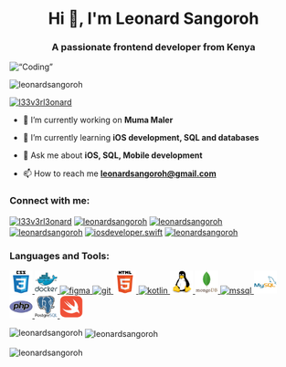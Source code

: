 <h1 align="center">Hi 👋, I'm Leonard Sangoroh</h1>
<h3 align="center">A passionate frontend developer from Kenya</h3>

<img align = “right” alt = “Coding” width = “400” src = “https://camo.githubusercontent.com/cae12fddd9d6982901d82580bdf321d81fb299141098ca1c2d4891870827bf17/68747470733a2f2f6d69726f2e6d656469756d2e636f6d2f6d61782f313336302f302a37513379765349765f7430696f4a2d5a2e676966”>

<p align="left"> <img src="https://komarev.com/ghpvc/?username=leonardsangoroh&label=Profile%20views&color=0e75b6&style=flat" alt="leonardsangoroh" /> </p>

<p align="left"> <a href="https://twitter.com/l33v3rl3onard" target="blank"><img src="https://img.shields.io/twitter/follow/l33v3rl3onard?logo=twitter&style=for-the-badge" alt="l33v3rl3onard" /></a> </p>

- 🔭 I’m currently working on **Muma Maler**

- 🌱 I’m currently learning **iOS development, SQL and databases**

- 💬 Ask me about **iOS, SQL, Mobile development**

- 📫 How to reach me **leonardsangoroh@gmail.com**

<h3 align="left">Connect with me:</h3>
<p align="left">
<a href="https://twitter.com/l33v3rl3onard" target="blank"><img align="center" src="https://raw.githubusercontent.com/rahuldkjain/github-profile-readme-generator/master/src/images/icons/Social/twitter.svg" alt="l33v3rl3onard" height="30" width="40" /></a>
<a href="https://linkedin.com/in/leonardsangoroh" target="blank"><img align="center" src="https://raw.githubusercontent.com/rahuldkjain/github-profile-readme-generator/master/src/images/icons/Social/linked-in-alt.svg" alt="leonardsangoroh" height="30" width="40" /></a>
<a href="https://stackoverflow.com/users/leonardsangoroh" target="blank"><img align="center" src="https://raw.githubusercontent.com/rahuldkjain/github-profile-readme-generator/master/src/images/icons/Social/stack-overflow.svg" alt="leonardsangoroh" height="30" width="40" /></a>
<a href="https://kaggle.com/leonardsangoroh" target="blank"><img align="center" src="https://raw.githubusercontent.com/rahuldkjain/github-profile-readme-generator/master/src/images/icons/Social/kaggle.svg" alt="leonardsangoroh" height="30" width="40" /></a>
<a href="https://instagram.com/iosdeveloper.swift" target="blank"><img align="center" src="https://raw.githubusercontent.com/rahuldkjain/github-profile-readme-generator/master/src/images/icons/Social/instagram.svg" alt="iosdeveloper.swift" height="30" width="40" /></a>
<a href="https://www.leetcode.com/leonardsangoroh" target="blank"><img align="center" src="https://raw.githubusercontent.com/rahuldkjain/github-profile-readme-generator/master/src/images/icons/Social/leet-code.svg" alt="leonardsangoroh" height="30" width="40" /></a>
</p>

<h3 align="left">Languages and Tools:</h3>
<p align="left"> <a href="https://www.w3schools.com/css/" target="_blank" rel="noreferrer"> <img src="https://raw.githubusercontent.com/devicons/devicon/master/icons/css3/css3-original-wordmark.svg" alt="css3" width="40" height="40"/> </a> <a href="https://www.docker.com/" target="_blank" rel="noreferrer"> <img src="https://raw.githubusercontent.com/devicons/devicon/master/icons/docker/docker-original-wordmark.svg" alt="docker" width="40" height="40"/> </a> <a href="https://www.figma.com/" target="_blank" rel="noreferrer"> <img src="https://www.vectorlogo.zone/logos/figma/figma-icon.svg" alt="figma" width="40" height="40"/> </a> <a href="https://git-scm.com/" target="_blank" rel="noreferrer"> <img src="https://www.vectorlogo.zone/logos/git-scm/git-scm-icon.svg" alt="git" width="40" height="40"/> </a> <a href="https://www.w3.org/html/" target="_blank" rel="noreferrer"> <img src="https://raw.githubusercontent.com/devicons/devicon/master/icons/html5/html5-original-wordmark.svg" alt="html5" width="40" height="40"/> </a> <a href="https://kotlinlang.org" target="_blank" rel="noreferrer"> <img src="https://www.vectorlogo.zone/logos/kotlinlang/kotlinlang-icon.svg" alt="kotlin" width="40" height="40"/> </a> <a href="https://www.linux.org/" target="_blank" rel="noreferrer"> <img src="https://raw.githubusercontent.com/devicons/devicon/master/icons/linux/linux-original.svg" alt="linux" width="40" height="40"/> </a> <a href="https://www.mongodb.com/" target="_blank" rel="noreferrer"> <img src="https://raw.githubusercontent.com/devicons/devicon/master/icons/mongodb/mongodb-original-wordmark.svg" alt="mongodb" width="40" height="40"/> </a> <a href="https://www.microsoft.com/en-us/sql-server" target="_blank" rel="noreferrer"> <img src="https://www.svgrepo.com/show/303229/microsoft-sql-server-logo.svg" alt="mssql" width="40" height="40"/> </a> <a href="https://www.mysql.com/" target="_blank" rel="noreferrer"> <img src="https://raw.githubusercontent.com/devicons/devicon/master/icons/mysql/mysql-original-wordmark.svg" alt="mysql" width="40" height="40"/> </a> <a href="https://www.php.net" target="_blank" rel="noreferrer"> <img src="https://raw.githubusercontent.com/devicons/devicon/master/icons/php/php-original.svg" alt="php" width="40" height="40"/> </a> <a href="https://www.postgresql.org" target="_blank" rel="noreferrer"> <img src="https://raw.githubusercontent.com/devicons/devicon/master/icons/postgresql/postgresql-original-wordmark.svg" alt="postgresql" width="40" height="40"/> </a> <a href="https://developer.apple.com/swift/" target="_blank" rel="noreferrer"> <img src="https://raw.githubusercontent.com/devicons/devicon/master/icons/swift/swift-original.svg" alt="swift" width="40" height="40"/> </a> </p>

<p><img align="left" src="https://github-readme-stats.vercel.app/api/top-langs?username=leonardsangoroh&show_icons=true&locale=en&layout=compact" alt="leonardsangoroh" /></p>

<p>&nbsp;<img align="center" src="https://github-readme-stats.vercel.app/api?username=leonardsangoroh&show_icons=true&locale=en" alt="leonardsangoroh" /></p>

<p><img align="center" src="https://github-readme-streak-stats.herokuapp.com/?user=leonardsangoroh&" alt="leonardsangoroh" /></p>
